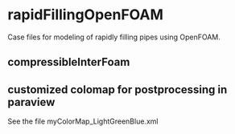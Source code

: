 # rapidFillingOpenFOAM
Case files for modeling of rapidly filling pipes using OpenFOAM.

## compressibleInterFoam


## customized colomap for postprocessing in paraview
See the file myColorMap_LightGreenBlue.xml
